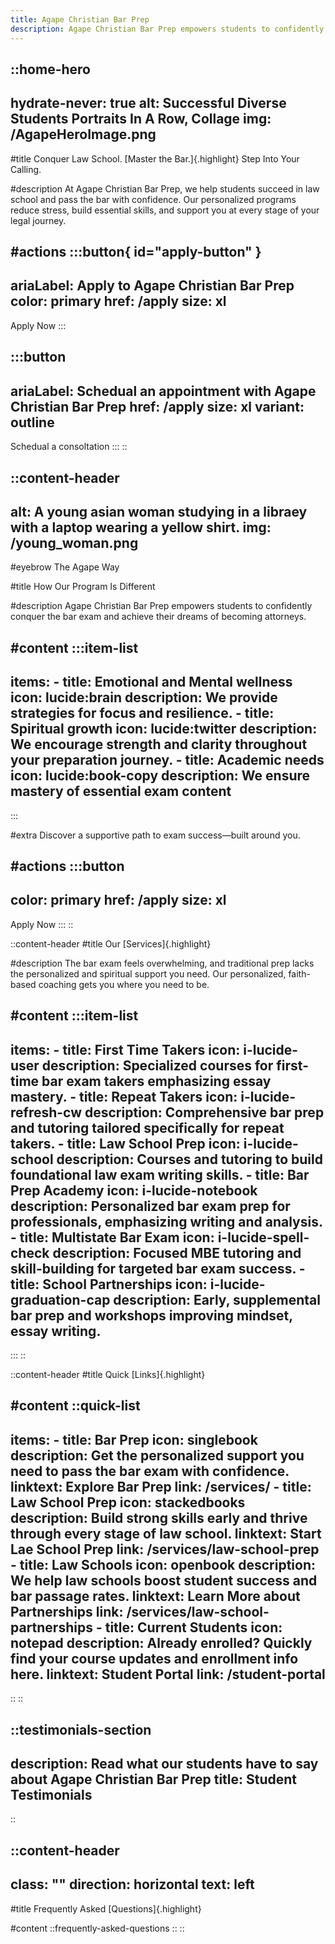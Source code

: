 ```yaml
---
title: Agape Christian Bar Prep
description: Agape Christian Bar Prep empowers students to confidently conquer the bar exam and achieve their dreams of becoming attorneys.
---
```


::home-hero
---
hydrate-never: true
alt: Successful Diverse Students Portraits In A Row, Collage
img: /AgapeHeroImage.png
---
#title
Conquer Law School. [Master the Bar.]{.highlight} Step Into Your Calling.

#description
At Agape Christian Bar Prep, we help students succeed in law school and pass the bar with confidence. Our personalized programs reduce stress, build essential skills, and support you at every stage of your legal journey.

#actions
  :::button{ id="apply-button" }
  ---
  ariaLabel: Apply to Agape Christian Bar Prep
  color: primary
  href: /apply
  size: xl
  ---
  Apply Now
  :::

  :::button
  ---
  ariaLabel: Schedual an appointment with Agape Christian Bar Prep
  href: /apply
  size: xl
  variant: outline
  ---
  Schedual a consoltation
  :::
::

::content-header
---
alt: A young asian woman studying in a libraey with a laptop wearing a yellow shirt.
img: /young_woman.png
---
#eyebrow
The Agape Way

#title
How Our Program Is Different

#description
Agape Christian Bar Prep empowers students to confidently conquer the bar exam and achieve their dreams of becoming attorneys.

#content
  :::item-list
  ---
  items:
    - title: Emotional and Mental wellness
      icon: lucide:brain
      description: We provide strategies for focus and resilience.
    - title: Spiritual growth
      icon: lucide:twitter
      description: We encourage strength and clarity throughout your preparation journey.
    - title: Academic needs
      icon: lucide:book-copy
      description: We ensure mastery of essential exam content
  ---
  :::

#extra
Discover a supportive path to exam success—built around you.

#actions
  :::button
  ---
  
  color: primary
  href: /apply
  size: xl
  ---
  Apply Now
  :::
::

::content-header
#title
Our [Services]{.highlight}

#description
The bar exam feels overwhelming, and traditional prep lacks the personalized and spiritual support you need. Our personalized, faith-based coaching gets you where you need to be.

#content
  :::item-list
  ---
  items:
    - title: First Time Takers
      icon: i-lucide-user
      description: Specialized courses for first-time bar exam takers emphasizing
        essay mastery.
    - title: Repeat Takers
      icon: i-lucide-refresh-cw
      description: Comprehensive bar prep and tutoring tailored specifically for
        repeat takers.
    - title: Law School Prep
      icon: i-lucide-school
      description: Courses and tutoring to build foundational law exam writing skills.
    - title: Bar Prep Academy
      icon: i-lucide-notebook
      description: Personalized bar exam prep for professionals, emphasizing writing
        and analysis.
    - title: Multistate Bar Exam
      icon: i-lucide-spell-check
      description: Focused MBE tutoring and skill-building for targeted bar exam success.
    - title: School Partnerships
      icon: i-lucide-graduation-cap
      description: Early, supplemental bar prep and workshops improving mindset, essay
        writing.
  ---
  :::
::

::content-header
#title
Quick [Links]{.highlight}

#content
  ::quick-list
  ---
  items:
    - title: Bar Prep
      icon: singlebook
      description: Get the personalized support you need to pass the bar exam with confidence.
      linktext: Explore Bar Prep
      link: /services/
    - title: Law School Prep
      icon: stackedbooks
      description: Build strong skills early and thrive through every stage of law school.
      linktext: Start Lae School Prep
      link: /services/law-school-prep
    - title: Law Schools
      icon: openbook
      description: We help law schools boost student success and bar passage rates.
      linktext: Learn More about Partnerships
      link: /services/law-school-partnerships
    - title: Current Students
      icon: notepad
      description: Already enrolled? Quickly find your course updates and enrollment
        info here.
      linktext: Student Portal
      link: /student-portal
  ---
  ::
::

::testimonials-section
---
description: Read what our students have to say about Agape Christian Bar Prep
title: Student Testimonials
---
::

::content-header
---
class: ""
direction: horizontal
text: left
---
#title
Frequently Asked [Questions]{.highlight}

#content
  ::frequently-asked-questions
  ::
::


